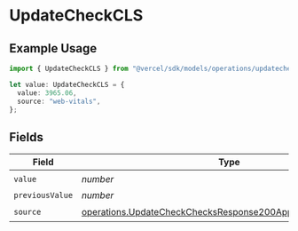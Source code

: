 # UpdateCheckCLS

## Example Usage

```typescript
import { UpdateCheckCLS } from "@vercel/sdk/models/operations/updatecheck.js";

let value: UpdateCheckCLS = {
  value: 3965.06,
  source: "web-vitals",
};
```

## Fields

| Field                                                                                                                                        | Type                                                                                                                                         | Required                                                                                                                                     | Description                                                                                                                                  |
| -------------------------------------------------------------------------------------------------------------------------------------------- | -------------------------------------------------------------------------------------------------------------------------------------------- | -------------------------------------------------------------------------------------------------------------------------------------------- | -------------------------------------------------------------------------------------------------------------------------------------------- |
| `value`                                                                                                                                      | *number*                                                                                                                                     | :heavy_check_mark:                                                                                                                           | N/A                                                                                                                                          |
| `previousValue`                                                                                                                              | *number*                                                                                                                                     | :heavy_minus_sign:                                                                                                                           | N/A                                                                                                                                          |
| `source`                                                                                                                                     | [operations.UpdateCheckChecksResponse200ApplicationJSONSource](../../models/operations/updatecheckchecksresponse200applicationjsonsource.md) | :heavy_check_mark:                                                                                                                           | N/A                                                                                                                                          |